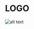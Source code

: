 # LOGO
![alt text]([http://url/to/img.png](https://situla.bitbit.net/filebin/b6b368626920a5749fb137679617fc34ec81ea22fd2b181e7530bb6dc5625f6e/7e769d7cd39bdcf623966a07bbbf42636b703fea1c1cbbacedcc42792032c9f5?X-Amz-Algorithm=AWS4-HMAC-SHA256&X-Amz-Credential=HZXB1J7T0UN34UN512IW%2F20220603%2Fus-east-1%2Fs3%2Faws4_request&X-Amz-Date=20220603T123641Z&X-Amz-Expires=30&X-Amz-SignedHeaders=host&response-cache-control=max-age%3D30&response-content-disposition=filename%3D%22screencapture-127-0-0-1-5500-index-html-2022-06-03-17_05_38.png%22&response-content-type=image%2Fpng&X-Amz-Signature=3a05969614c2fc875dc128c2dea087a32cec7fa5d47b21e33dabb0d65f07ec28))
